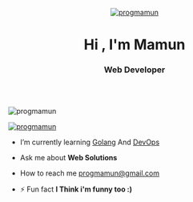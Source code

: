 <a href="https://progmamun.com/" target="_blank"><p align="center">  <img src="https://ghcdn.rawgit.org/progmamun/demo/main/storage/tempfiles/assets/mamun.svg" alt="progmamun" /> </a>

<h1 align="center">Hi , I'm Mamun</h1>
<h3 align="center">Web Developer</h3>
<br />
<br />
<p align="left"> <img src="https://komarev.com/ghpvc/?username=progmamun&label=Profile%20views&color=0e75b6&style=flat" alt="progmamun" /> </p>

<p align="left"> <a href="https://twitter.com/AlMamun91812565" target="blank"><img src="https://img.shields.io/twitter/follow/progmamun?logo=twitter&style=for-the-badge" alt="progmamun" /></a> </p>

- I’m currently learning [Golang](https://golang.org/) And [DevOps](https://www.google.com/search?q=DevOps)

- Ask me about **Web Solutions**

- How to reach me [progmamun@gmail.com](mailto:progmamun@gmail.com)

- ⚡ Fun fact **I Think i'm funny too :)**

<br /><br />                                                                                                                                      
                                                                                                                                                   



